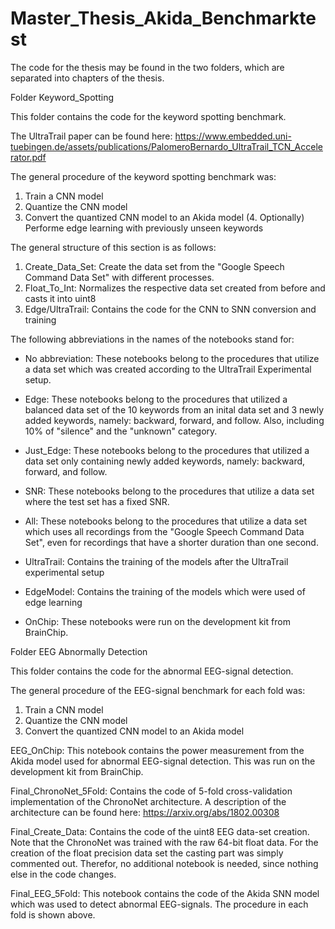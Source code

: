 # Master_Thesis_Akida_Benchmarktest

The code for the thesis may be found in the two folders, which are separated into chapters of the thesis. 

Folder Keyword_Spotting

This folder contains the code for the keyword spotting benchmark.

The UltraTrail paper can be found here: 
https://www.embedded.uni-tuebingen.de/assets/publications/PalomeroBernardo_UltraTrail_TCN_Accelerator.pdf

The general procedure of the keyword spotting benchmark was:

1. Train a CNN model
2. Quantize the CNN model
3. Convert the quantized CNN model to an Akida model
(4. Optionally) Performe edge learning with previously unseen keywords

The general structure of this section is as follows: 

1. Create_Data_Set: Create the data set from the "Google Speech Command Data Set" with different processes.
2. Float_To_Int: Normalizes the respective data set created from before and casts it into uint8 
3. Edge/UltraTrail: Contains the code for the CNN to SNN conversion and training

The following abbreviations in the names of the notebooks stand for:

- No abbreviation: These notebooks belong to the procedures that utilize a data set which was created according to the
                   UltraTrail Experimental setup. 

- Edge: These notebooks belong to the procedures that utilized a balanced data set of the 10 keywords from an inital data set and
        3 newly added keywords, namely: backward, forward, and follow. Also, including 10% of "silence" and the "unknown"
        category.

- Just_Edge: These notebooks belong to the procedures that utilized a data set only containing newly added keywords,
             namely: backward, forward, and follow.
          
- SNR: These notebooks belong to the procedures that utilize a data set where the test set has a fixed SNR.

- All: These notebooks belong to the procedures that utilize a data set which uses all recordings from the 
       "Google Speech Command Data Set", even for recordings that have a shorter duration than one second. 
       
- UltraTrail: Contains the training of the models after the UltraTrail experimental setup

- EdgeModel: Contains the training of the models which were used of edge learning

- OnChip: These notebooks were run on the development kit from BrainChip. 



Folder EEG Abnormally Detection

This folder contains the code for the abnormal EEG-signal detection.

The general procedure of the EEG-signal benchmark for each fold was:

1. Train a CNN model
2. Quantize the CNN model
3. Convert the quantized CNN model to an Akida model


EEG_OnChip: This notebook contains the power measurement from the Akida model used for abnormal EEG-signal detection.
            This was run on the development kit from BrainChip.
            
Final_ChronoNet_5Fold: Contains the code of 5-fold cross-validation implementation of the ChronoNet architecture. 
A description of the architecture can be found here: https://arxiv.org/abs/1802.00308


Final_Create_Data: Contains the code of the uint8 EEG data-set creation. Note that the ChronoNet was trained with the raw 64-bit
                   float data. For the creation of the float precision data set the casting part was simply commented out. 
                   Therefor, no additional notebook is needed, since nothing else in the code changes.
                   
Final_EEG_5Fold: This notebook contains the code of the Akida SNN model which was used to detect abnormal EEG-signals. The
                 procedure in each fold is shown above. 
